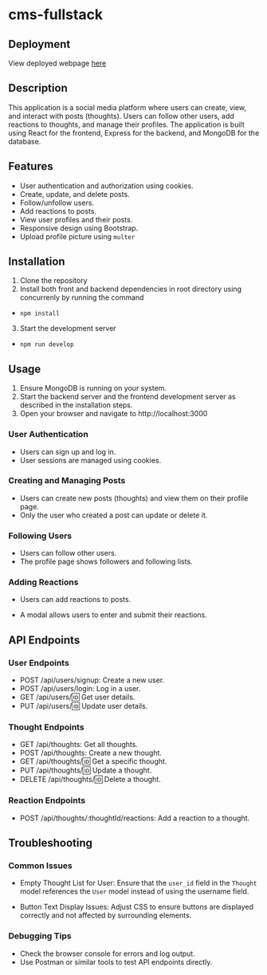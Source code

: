 # cms-fullstack

## Deployment
View deployed webpage [here](https://cms-fullstack.onrender.com)

## Description
This application is a social media platform where users can create, view, and interact with posts (thoughts). Users can follow other users, add reactions to thoughts, and manage their profiles. The application is built using React for the frontend, Express for the backend, and MongoDB for the database.

## Features
- User authentication and authorization using cookies.
- Create, update, and delete posts.
- Follow/unfollow users.
- Add reactions to posts.
- View user profiles and their posts.
- Responsive design using Bootstrap.
- Upload profile picture using `multer`

## Installation
1. Clone the repository
2. Install both front and backend dependencies in root directory using concurrenly by running the command
- `npm install`
3. Start the development server
- `npm run develop`

## Usage 
1. Ensure MongoDB is running on your system.
2. Start the backend server and the frontend development server as described in the installation steps.
3. Open your browser and navigate to http://localhost:3000

### User Authentication
- Users can sign up and log in.
- User sessions are managed using cookies.

### Creating and Managing Posts
- Users can create new posts (thoughts) and view them on their profile page.
- Only the user who created a post can update or delete it.

### Following Users
- Users can follow other users.
- The profile page shows followers and following lists.

### Adding Reactions
- Users can add reactions to posts.

- A modal allows users to enter and submit their reactions.

## API Endpoints

### User Endpoints
- POST /api/users/signup: Create a new user.
- POST /api/users/login: Log in a user.
- GET /api/users/:id: Get user details.
- PUT /api/users/:id: Update user details.

### Thought Endpoints
- GET /api/thoughts: Get all thoughts.
- POST /api/thoughts: Create a new thought.
- GET /api/thoughts/:id: Get a specific thought.
- PUT /api/thoughts/:id: Update a thought.
- DELETE /api/thoughts/:id: Delete a thought.

### Reaction Endpoints
- POST /api/thoughts/:thoughtId/reactions: Add a reaction to a thought.


## Troubleshooting

### Common Issues
- Empty Thought List for User: Ensure that the `user_id` field in the `Thought` model references the `User` model instead of using the username field.

- Button Text Display Issues: Adjust CSS to ensure buttons are displayed correctly and not affected by surrounding elements.

### Debugging Tips
- Check the browser console for errors and log output.
- Use Postman or similar tools to test API endpoints directly.